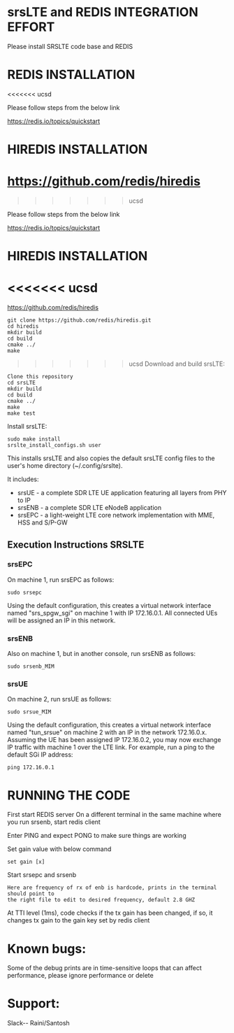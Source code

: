 srsLTE and REDIS INTEGRATION EFFORT
========

Please install SRSLTE code base and REDIS 

REDIS INSTALLATION
========
<<<<<<< ucsd

Please follow steps from the below link

https://redis.io/topics/quickstart

HIREDIS INSTALLATION
========

https://github.com/redis/hiredis
=======
>>>>>>> ucsd

Please follow steps from the below link

https://redis.io/topics/quickstart

HIREDIS INSTALLATION
========

<<<<<<< ucsd
=======
https://github.com/redis/hiredis

```
git clone https://github.com/redis/hiredis.git
cd hiredis
mkdir build
cd build
cmake ../
make
```

>>>>>>> ucsd
Download and build srsLTE: 
```
Clone this repository
cd srsLTE
mkdir build
cd build
cmake ../
make
make test
```

Install srsLTE:

```
sudo make install
srslte_install_configs.sh user
```

This installs srsLTE and also copies the default srsLTE config files to
the user's home directory (~/.config/srslte).

It includes:
  * srsUE - a complete SDR LTE UE application featuring all layers from PHY to IP
  * srsENB - a complete SDR LTE eNodeB application 
  * srsEPC - a light-weight LTE core network implementation with MME, HSS and S/P-GW


Execution Instructions SRSLTE
----------------------

### srsEPC

On machine 1, run srsEPC as follows:

```
sudo srsepc
```

Using the default configuration, this creates a virtual network interface
named "srs_spgw_sgi" on machine 1 with IP 172.16.0.1. All connected UEs
will be assigned an IP in this network.

### srsENB

Also on machine 1, but in another console, run srsENB as follows:

```
sudo srsenb_MIM
```

### srsUE

On machine 2, run srsUE as follows:

```
sudo srsue_MIM
```

Using the default configuration, this creates a virtual network interface
named "tun_srsue" on machine 2 with an IP in the network 172.16.0.x.
Assuming the UE has been assigned IP 172.16.0.2, you may now exchange
IP traffic with machine 1 over the LTE link. For example, run a ping to 
the default SGi IP address:

```
ping 172.16.0.1
```

RUNNING THE CODE
========
First start REDIS server 
On a different terminal in the same machine where you run srsenb, start redis client

Enter PING and expect PONG to make sure things are working

Set gain value with below command 

```
set gain [x]

```

Start srsepc and srsenb

```
Here are frequency of rx of enb is hardcode, prints in the terminal should point to 
the right file to edit to desired frequency, default 2.8 GHZ

```

At TTI level (1ms), code checks if the tx gain has been changed, if so, it changes tx gain to the gain key set by redis client


Known bugs: 
========
Some of the debug prints are in time-sensitive loops that can affect performance, please ignore performance or delete

Support:
=====
Slack-- Raini/Santosh



